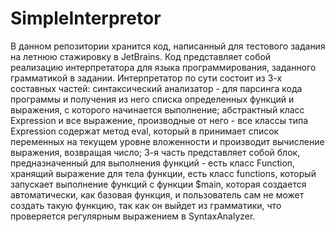 # SimpleInterpretor
В данном репозитории хранится код, написанный для тестового задания на летнюю стажировку в JetBrains. Код представляет собой реализацию интерпретатора для языка программирования, заданного грамматикой в задании. Интерпретатор по сути состоит из 3-х составных частей: синтаксический анализатор - для парсинга кода программы и получения из него списка определенных функций и выражения, с которого начинается выполнение; абстрактный класс Expression и все выражение, производные от него - все классы типа Expression содержат метод eval, который в принимает список переменных на текущем уровне вложенности и производит вычисление выражения, возвращая число; 3-я часть представляет собой блок, предназначенный для выполнения функций - есть класс Function, хранящий выражение для тела функции, есть класс functions, который запускает выполнение функций с функции $main, которая создается автоматически, как базовая функция, и пользователь сам не может создать такую функцию, так как он выйдет из грамматики, что проверяется регулярным выражением в SyntaxAnalyzer.
